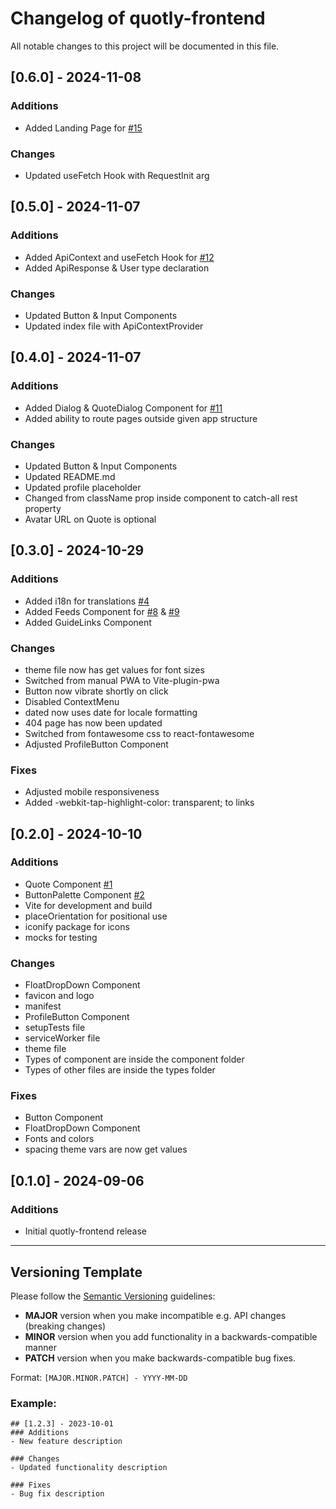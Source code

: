 # Changelog of quotly-frontend
All notable changes to this project will be documented in this file.

## [0.6.0] - 2024-11-08
### Additions
- Added Landing Page for [#15](https://github.com/quotly-eu/quotly-frontend/issues/15)

### Changes
- Updated useFetch Hook with RequestInit arg

## [0.5.0] - 2024-11-07
### Additions
- Added ApiContext and useFetch Hook for [#12](https://github.com/quotly-eu/quotly-frontend/issues/12)
- Added ApiResponse & User type declaration 

### Changes
- Updated Button & Input Components
- Updated index file with ApiContextProvider

## [0.4.0] - 2024-11-07
### Additions
- Added Dialog & QuoteDialog Component for [#11](https://github.com/quotly-eu/quotly-frontend/issues/11)
- Added ability to route pages outside given app structure

### Changes
- Updated Button & Input Components
- Updated README.md
- Updated profile placeholder
- Changed from className prop inside component to catch-all rest property
- Avatar URL on Quote is optional

## [0.3.0] - 2024-10-29
### Additions
- Added i18n for translations [#4](https://github.com/quotly-eu/quotly-frontend/issues/4)
- Added Feeds Component for [#8](https://github.com/quotly-eu/quotly-frontend/issues/8) & [#9](https://github.com/quotly-eu/quotly-frontend/issues/9)
- Added GuideLinks Component

### Changes
- theme file now has get values for font sizes
- Switched from manual PWA to Vite-plugin-pwa
- Button now vibrate shortly on click
- Disabled ContextMenu
- dated now uses date for locale formatting
- 404 page has now been updated
- Switched from fontawesome css to react-fontawesome
- Adjusted ProfileButton Component

### Fixes
- Adjusted mobile responsiveness
- Added -webkit-tap-highlight-color: transparent; to links

## [0.2.0] - 2024-10-10
### Additions
- Quote Component [#1](https://github.com/quotly-eu/quotly-frontend/issues/1)
- ButtonPalette Component [#2](https://github.com/quotly-eu/quotly-frontend/issues/2)
- Vite for development and build
- placeOrientation for positional use
- iconify package for icons
- mocks for testing

### Changes
- FloatDropDown Component
- favicon and logo
- manifest
- ProfileButton Component
- setupTests file
- serviceWorker file
- theme file
- Types of component are inside the component folder
- Types of other files are inside the types folder

### Fixes
- Button Component
- FloatDropDown Component
- Fonts and colors
- spacing theme vars are now get values

## [0.1.0] - 2024-09-06
### Additions
- Initial quotly-frontend release

---

## Versioning Template

Please follow the [Semantic Versioning](https://semver.org/) guidelines:

- **MAJOR** version when you make incompatible e.g. API changes (breaking changes)
- **MINOR** version when you add functionality in a backwards-compatible manner
- **PATCH** version when you make backwards-compatible bug fixes.

Format: `[MAJOR.MINOR.PATCH] - YYYY-MM-DD`

### Example:
```
## [1.2.3] - 2023-10-01
### Additions
- New feature description

### Changes
- Updated functionality description

### Fixes
- Bug fix description
```
